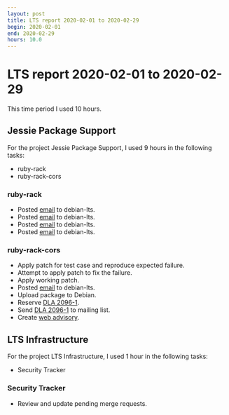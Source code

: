 ```yaml
---
layout: post
title: LTS report 2020-02-01 to 2020-02-29
begin: 2020-02-01
end: 2020-02-29
hours: 10.0
---
```


# LTS report 2020-02-01 to 2020-02-29

This time period I used 10 hours.

## Jessie Package Support
For the project Jessie Package Support, I used 9 hours in the following tasks:

* ruby-rack
* ruby-rack-cors

### ruby-rack
* Posted [email](https://lists.debian.org/debian-lts/2020/02/msg00016.html) to debian-lts.
* Posted [email](https://lists.debian.org/debian-lts/2020/02/msg00023.html) to debian-lts.
* Posted [email](https://lists.debian.org/debian-lts/2020/02/msg00026.html) to debian-lts.
* Posted [email](https://lists.debian.org/debian-lts/2020/02/msg00030.html) to debian-lts.

### ruby-rack-cors
* Apply patch for test case and reproduce expected failure.
* Attempt to apply patch to fix the failure.
* Apply working patch.
* Posted [email](https://lists.debian.org/debian-lts/2020/02/msg00010.html) to debian-lts.
* Upload package to Debian.
* Reserve [DLA 2096-1](https://salsa.debian.org/security-tracker-team/security-tracker/commit/851f6b40600dcea5b635d6d83cad8500d77909fa).
* Send [DLA 2096-1](https://lists.debian.org/debian-lts-announce/2020/02/msg00004.html) to mailing list.
* Create [web advisory](https://salsa.debian.org/webmaster-team/webwml/merge_requests/361).


## LTS Infrastructure
For the project LTS Infrastructure, I used 1 hour in the following tasks:

* Security Tracker

### Security Tracker
* Review and update pending merge requests.



